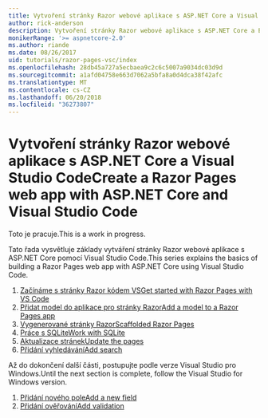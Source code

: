 ```yaml
---
title: Vytvoření stránky Razor webové aplikace s ASP.NET Core a Visual Studio Code
author: rick-anderson
description: Vytvoření stránky Razor webové aplikace s ASP.NET Core a EF jádra.
monikerRange: '>= aspnetcore-2.0'
ms.author: riande
ms.date: 08/26/2017
uid: tutorials/razor-pages-vsc/index
ms.openlocfilehash: 28db45a727a5ecbaea9c2c6c5007a9034dc03d9d
ms.sourcegitcommit: a1afd04758e663d7062a5bfa8a0d4dca38f42afc
ms.translationtype: MT
ms.contentlocale: cs-CZ
ms.lasthandoff: 06/20/2018
ms.locfileid: "36273807"
---
```

# <a name="create-a-razor-pages-web-app-with-aspnet-core-and-visual-studio-code"></a><span data-ttu-id="e8447-103">Vytvoření stránky Razor webové aplikace s ASP.NET Core a Visual Studio Code</span><span class="sxs-lookup"><span data-stu-id="e8447-103">Create a Razor Pages web app with ASP.NET Core and Visual Studio Code</span></span>

<span data-ttu-id="e8447-104">Toto je pracuje.</span><span class="sxs-lookup"><span data-stu-id="e8447-104">This is a work in progress.</span></span>

<span data-ttu-id="e8447-105">Tato řada vysvětluje základy vytváření stránky Razor webové aplikace s ASP.NET Core pomocí Visual Studio Code.</span><span class="sxs-lookup"><span data-stu-id="e8447-105">This series explains the basics of building a Razor Pages web app with ASP.NET Core using Visual Studio Code.</span></span>

1. [<span data-ttu-id="e8447-106">Začínáme s stránky Razor kódem VS</span><span class="sxs-lookup"><span data-stu-id="e8447-106">Get started with Razor Pages with VS Code</span></span>](xref:tutorials/razor-pages-vsc/razor-pages-start)
2. [<span data-ttu-id="e8447-107">Přidat model do aplikace pro stránky Razor</span><span class="sxs-lookup"><span data-stu-id="e8447-107">Add a model to a Razor Pages app</span></span>](xref:tutorials/razor-pages-vsc/model)
3. [<span data-ttu-id="e8447-108">Vygenerované stránky Razor</span><span class="sxs-lookup"><span data-stu-id="e8447-108">Scaffolded Razor Pages</span></span>](xref:tutorials/razor-pages-vsc/page)
4. [<span data-ttu-id="e8447-109">Práce s SQLite</span><span class="sxs-lookup"><span data-stu-id="e8447-109">Work with SQLite</span></span>](xref:tutorials/razor-pages-vsc/sql)
5. [<span data-ttu-id="e8447-110">Aktualizace stránek</span><span class="sxs-lookup"><span data-stu-id="e8447-110">Update the pages</span></span>](xref:tutorials/razor-pages-vsc/da1)
6. [<span data-ttu-id="e8447-111">Přidání vyhledávání</span><span class="sxs-lookup"><span data-stu-id="e8447-111">Add search</span></span>](xref:tutorials/razor-pages-vsc/search)

<span data-ttu-id="e8447-112">Až do dokončení další části, postupujte podle verze Visual Studio pro Windows.</span><span class="sxs-lookup"><span data-stu-id="e8447-112">Until the next section is complete, follow the Visual Studio for Windows version.</span></span>

1. [<span data-ttu-id="e8447-113">Přidání nového pole</span><span class="sxs-lookup"><span data-stu-id="e8447-113">Add a new field</span></span>](xref:tutorials/razor-pages/new-field)
1. [<span data-ttu-id="e8447-114">Přidání ověřování</span><span class="sxs-lookup"><span data-stu-id="e8447-114">Add validation</span></span>](xref:tutorials/razor-pages/validation)
